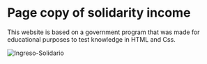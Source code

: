 # Page copy of solidarity income

This website is based on a government program that was made for educational purposes to test knowledge in HTML and Css.

![Ingreso-Solidario]()
